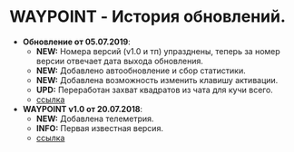 # WAYPOINT - История обновлений.
* **Обновление от 05.07.2019**:
  * **NEW:** Номера версий (v1.0 и тп) упразднены, теперь за номер версии отвечает дата выхода обновления. 
  * **NEW:** Добавлено автообновление и сбор статистики.
  * **NEW:** Добавлена возможность изменить клавишу активации.
  * **UPD:** Переработан захват квадратов из чата для кучи всего.   
  * [ссылка](https://raw.githubusercontent.com/qrlk/waypoint/0a1f7ed5eef23a0f2c8c491ded8f6c2ec931abb1/!waypoint.lua)
* **WAYPOINT v1.0 от 20.07.2018**:
  * **NEW:** Добавлена телеметрия. 
  * **INFO:** Первая известная версия. 
  * [ссылка](https://raw.githubusercontent.com/qrlk/waypoint/22d99249afc8fdfdad7b5bd03aa76894a9041fb2/!waypoint.lua)
